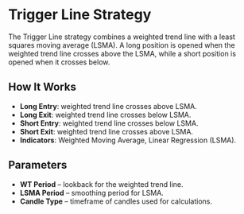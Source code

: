 # Trigger Line Strategy

The Trigger Line strategy combines a weighted trend line with a least squares moving average (LSMA). A long position is opened when the weighted trend line crosses above the LSMA, while a short position is opened when it crosses below.

## How It Works
- **Long Entry**: weighted trend line crosses above LSMA.
- **Long Exit**: weighted trend line crosses below LSMA.
- **Short Entry**: weighted trend line crosses below LSMA.
- **Short Exit**: weighted trend line crosses above LSMA.
- **Indicators**: Weighted Moving Average, Linear Regression (LSMA).

## Parameters
- **WT Period** – lookback for the weighted trend line.
- **LSMA Period** – smoothing period for LSMA.
- **Candle Type** – timeframe of candles used for calculations.
